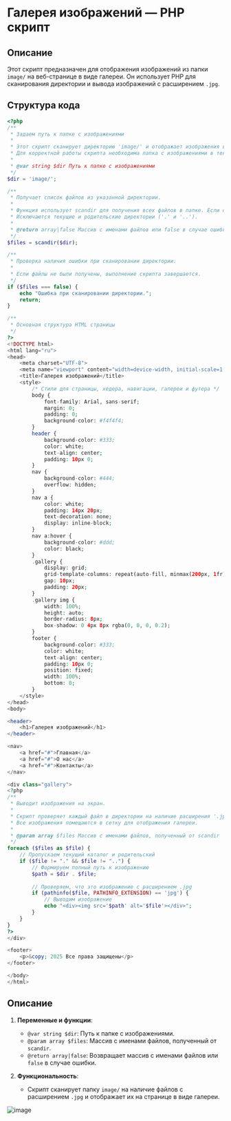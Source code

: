 
# Галерея изображений — PHP скрипт

## Описание

Этот скрипт предназначен для отображения изображений из папки `image/` на веб-странице в виде галереи. Он использует PHP для сканирования директории и вывода изображений с расширением `.jpg`.

## Структура кода

```php
<?php
/**
 * Задаем путь к папке с изображениями
 *
 * Этот скрипт сканирует директорию 'image/' и отображает изображения в формате .jpg в виде галереи.
 * Для корректной работы скрипта необходима папка с изображениями в текущей директории.
 *
 * @var string $dir Путь к папке с изображениями
 */
$dir = 'image/';

/**
 * Получает список файлов из указанной директории.
 *
 * Функция использует scandir для получения всех файлов в папке. Если сканирование не удается, выводится сообщение об ошибке.
 * Исключаются текущие и родительские директории ('.' и '..').
 *
 * @return array|false Массив с именами файлов или false в случае ошибки
 */
$files = scandir($dir);

/**
 * Проверка наличия ошибки при сканировании директории.
 *
 * Если файлы не были получены, выполнение скрипта завершается.
 */
if ($files === false) {
    echo "Ошибка при сканировании директории.";
    return;
}

/**
 * Основная структура HTML страницы
 */
?>
<!DOCTYPE html>
<html lang="ru">
<head>
    <meta charset="UTF-8">
    <meta name="viewport" content="width=device-width, initial-scale=1.0">
    <title>Галерея изображений</title>
    <style>
        /* Стили для страницы, хедера, навигации, галереи и футера */
        body {
            font-family: Arial, sans-serif;
            margin: 0;
            padding: 0;
            background-color: #f4f4f4;
        }
        header {
            background-color: #333;
            color: white;
            text-align: center;
            padding: 10px 0;
        }
        nav {
            background-color: #444;
            overflow: hidden;
        }
        nav a {
            color: white;
            padding: 14px 20px;
            text-decoration: none;
            display: inline-block;
        }
        nav a:hover {
            background-color: #ddd;
            color: black;
        }
        .gallery {
            display: grid;
            grid-template-columns: repeat(auto-fill, minmax(200px, 1fr));
            gap: 10px;
            padding: 20px;
        }
        .gallery img {
            width: 100%;
            height: auto;
            border-radius: 8px;
            box-shadow: 0 4px 8px rgba(0, 0, 0, 0.2);
        }
        footer {
            background-color: #333;
            color: white;
            text-align: center;
            padding: 10px 0;
            position: fixed;
            width: 100%;
            bottom: 0;
        }
    </style>
</head>
<body>

<header>
    <h1>Галерея изображений</h1>
</header>

<nav>
    <a href="#">Главная</a>
    <a href="#">О нас</a>
    <a href="#">Контакты</a>
</nav>

<div class="gallery">
<?php
/**
 * Выводит изображения на экран.
 *
 * Скрипт проверяет каждый файл в директории на наличие расширения '.jpg' и отображает их как изображения.
 * Все изображения помещаются в сетку для отображения галереи.
 *
 * @param array $files Массив с именами файлов, полученный от scandir
 */
foreach ($files as $file) {
    // Пропускаем текущий каталог и родительский
    if ($file != "." && $file != "..") {
        // Формируем полный путь к изображению
        $path = $dir . $file;
        
        // Проверяем, что это изображение с расширением .jpg
        if (pathinfo($file, PATHINFO_EXTENSION) == 'jpg') {
            // Выводим изображение
            echo "<div><img src='$path' alt='$file'></div>";
        }
    }
}
?>
</div>

<footer>
    <p>&copy; 2025 Все права защищены</p>
</footer>

</body>
</html>
```

## Описание

1. **Переменные и функции**:
   - `@var string $dir`: Путь к папке с изображениями.
   - `@param array $files`: Массив с именами файлов, полученный от `scandir`.
   - `@return array|false`: Возвращает массив с именами файлов или `false` в случае ошибки.

2. **Функциональность**:
   - Скрипт сканирует папку `image/` на наличие файлов с расширением `.jpg` и отображает их на странице в виде галереи.
     
![image](https://github.com/user-attachments/assets/f11fdec8-744c-4cbc-9670-f6adb3b98956)

